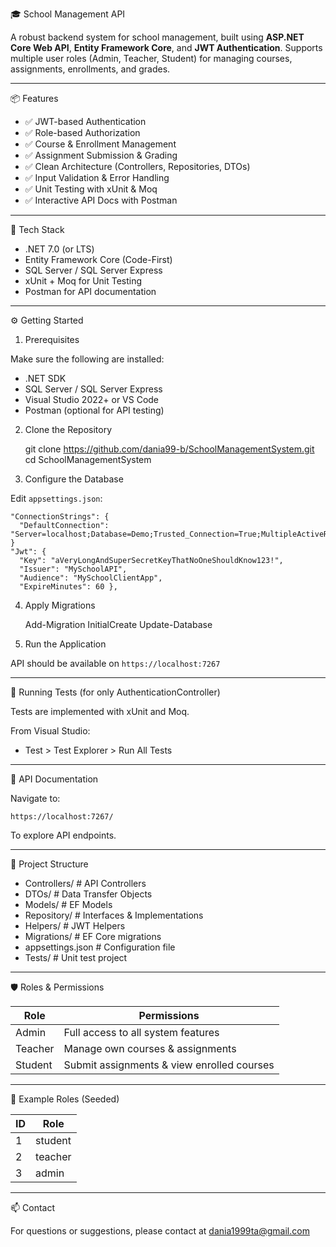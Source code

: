 🎓 School Management API

A robust backend system for school management, built using **ASP.NET Core Web API**, **Entity Framework Core**, and **JWT Authentication**.
 Supports multiple user roles (Admin, Teacher, Student) for managing courses, assignments, enrollments, and grades.

---

📦 Features

- ✅ JWT-based Authentication
- ✅ Role-based Authorization
- ✅ Course & Enrollment Management
- ✅ Assignment Submission & Grading
- ✅ Clean Architecture (Controllers, Repositories, DTOs)
- ✅ Input Validation & Error Handling
- ✅ Unit Testing with xUnit & Moq
- ✅ Interactive API Docs with Postman

---

🧰 Tech Stack

- .NET 7.0 (or LTS)
- Entity Framework Core (Code-First)
- SQL Server / SQL Server Express
- xUnit + Moq for Unit Testing
- Postman for API documentation

---

⚙️ Getting Started

1. Prerequisites

Make sure the following are installed:
- .NET SDK
- SQL Server / SQL Server Express
- Visual Studio 2022+ or VS Code
- Postman (optional for API testing)

2. Clone the Repository

    git clone https://github.com/dania99-b/SchoolManagementSystem.git
    cd SchoolManagementSystem

3. Configure the Database

Edit `appsettings.json`:

    "ConnectionStrings": {
      "DefaultConnection": "Server=localhost;Database=Demo;Trusted_Connection=True;MultipleActiveResultSets=true"
    }
    "Jwt": {
      "Key": "aVeryLongAndSuperSecretKeyThatNoOneShouldKnow123!",
      "Issuer": "MySchoolAPI",
      "Audience": "MySchoolClientApp",
      "ExpireMinutes": 60 },

4. Apply Migrations

    Add-Migration InitialCreate
    Update-Database

5. Run the Application


API should be available on `https://localhost:7267`

---

🧪 Running Tests (for only AuthenticationController)

Tests are implemented with xUnit and Moq.

From Visual Studio:
- Test > Test Explorer > Run All Tests


---

📑 API Documentation

Navigate to:

    https://localhost:7267/

To explore API endpoints.

---

📁 Project Structure

- Controllers/        # API Controllers
- DTOs/               # Data Transfer Objects
- Models/             # EF Models
- Repository/         # Interfaces & Implementations
- Helpers/            # JWT Helpers
- Migrations/         # EF Core migrations
- appsettings.json    # Configuration file
- Tests/              # Unit test project

---

🛡 Roles & Permissions

| Role     | Permissions                                |
|----------|--------------------------------------------|
| Admin    | Full access to all system features         |
| Teacher  | Manage own courses & assignments           |
| Student  | Submit assignments & view enrolled courses |

---

🔐 Example Roles (Seeded)

| ID  | Role     |
|-----|----------|
| 1   | student  |
| 2   | teacher  |
| 3   | admin    |

---

📫 Contact

For questions or suggestions, please contact at dania1999ta@gmail.com
